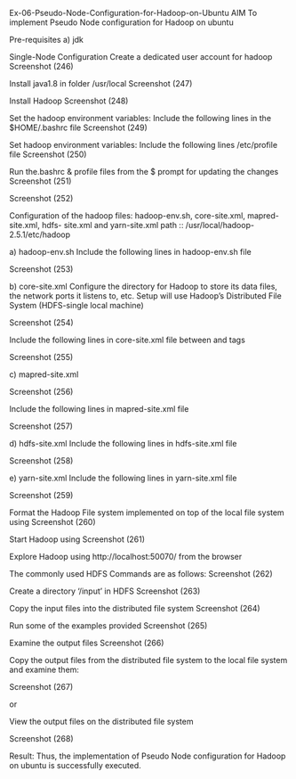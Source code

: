 Ex-06-Pseudo-Node-Configuration-for-Hadoop-on-Ubuntu
AIM
To implement Pseudo Node configuration for Hadoop on ubuntu

Pre-requisites
a) jdk

Single-Node Configuration
Create a dedicated user account for hadoop
Screenshot (246)

Install java1.8 in folder /usr/local
Screenshot (247)

Install Hadoop
Screenshot (248)

Set the hadoop environment variables: Include the following lines in the $HOME/.bashrc file
Screenshot (249)

Set hadoop environment variables: Include the following lines /etc/profile file
Screenshot (250)

Run the.bashrc & profile files from the $ prompt for updating the changes
Screenshot (251)

Screenshot (252)

Configuration of the hadoop files: hadoop-env.sh, core-site.xml, mapred-site.xml, hdfs- site.xml and yarn-site.xml
path :: /usr/local/hadoop-2.5.1/etc/hadoop

a) hadoop-env.sh Include the following lines in hadoop-env.sh file

Screenshot (253)

b) core-site.xml Configure the directory for Hadoop to store its data files, the network ports it listens to, etc. Setup will use Hadoop’s Distributed File System (HDFS-single local machine)

Screenshot (254)

Include the following lines in core-site.xml file between and tags

Screenshot (255)

c) mapred-site.xml

Screenshot (256)

Include the following lines in mapred-site.xml file

Screenshot (257)

d) hdfs-site.xml Include the following lines in hdfs-site.xml file

Screenshot (258)

e) yarn-site.xml Include the following lines in yarn-site.xml file

Screenshot (259)

Format the Hadoop File system implemented on top of the local file system using
Screenshot (260)

Start Hadoop using
Screenshot (261)

Explore Hadoop using http://localhost:50070/ from the browser

The commonly used HDFS Commands are as follows:
Screenshot (262)

Create a directory ‘/input’ in HDFS
Screenshot (263)

Copy the input files into the distributed file system
Screenshot (264)

Run some of the examples provided
Screenshot (265)

Examine the output files
Screenshot (266)

Copy the output files from the distributed file system to the local file system and examine them:

Screenshot (267)

or

View the output files on the distributed file system

Screenshot (268)

Result:
Thus, the implementation of Pseudo Node configuration for Hadoop on ubuntu is successfully executed.
